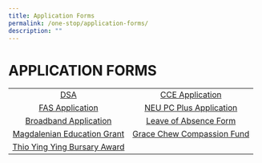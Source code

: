 ```yaml
---
title: Application Forms
permalink: /one-stop/application-forms/
description: ""
---
```

# APPLICATION FORMS


|   |   |
|:---:|:---:|
|  <a href="/files/One%20Stop/SACSS-DSA-Sec-2021_updated.pdf" target="_blank">DSA</a> | <a href="https://go.gov.sg/sacss-cce-application-form" target="_blank">CCE Application</a>  |
|  <a href="/files/One%20Stop/MOE-FAS-Application-Form-Sep-2022.pdf" target="_blank">FAS Application</a> |<a href="https://www.imda.gov.sg/neupc" target="_blank">NEU PC Plus Application</a>   |
|  <a href="https://eservice.imda.gov.sg/das/homepage" target="_blank">Broadband Application</a> |  <a href="https://go.gov.sg/sacssloaform" target="_blank">Leave of Absence Form</a> |
| <a href="https://forms.zohopublic.com/SACSS/form/StMagdalenesFund/formperma/jqAWMs4sLEvbxn_X_kaQN3IH4m1-5u8L0n5F0J79obI" target="_blank">Magdalenian Education Grant</a>  | <a href="https://forms.zohopublic.com/SACSS/form/GraceChewCompassionFund/formperma/PKTN7nmOdF6mLaLQjeGaIbsDXF5QnUrHHmdOkDOgslw" target="_blank">Grace Chew Compassion Fund</a>  |
|  <a href="https://forms.zohopublic.com/SACSS/form/ThioYingYingBursaryAward/formperma/mHtR3ElABmaNFyAEpn_OPvYLIuA5wqZzK3x-WS019ic" target="_blank">Thio Ying Ying Bursary Award</a> |   |